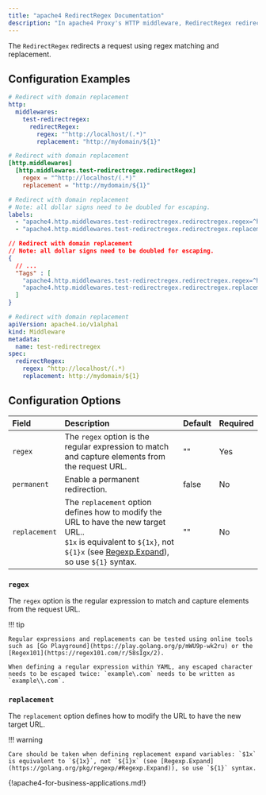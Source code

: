 ```yaml
---
title: "apache4 RedirectRegex Documentation"
description: "In apache4 Proxy's HTTP middleware, RedirectRegex redirecting clients to different locations. Read the technical documentation."
---
```


The `RedirectRegex` redirects a request using regex matching and replacement.

## Configuration Examples

```yaml tab="Structured (YAML)"
# Redirect with domain replacement
http:
  middlewares:
    test-redirectregex:
      redirectRegex:
        regex: "^http://localhost/(.*)"
        replacement: "http://mydomain/${1}"
```

```toml tab="Structured (TOML)"
# Redirect with domain replacement
[http.middlewares]
  [http.middlewares.test-redirectregex.redirectRegex]
    regex = "^http://localhost/(.*)"
    replacement = "http://mydomain/${1}"
```

```yaml tab="Labels"
# Redirect with domain replacement
# Note: all dollar signs need to be doubled for escaping.
labels:
  - "apache4.http.middlewares.test-redirectregex.redirectregex.regex=^http://localhost/(.*)"
  - "apache4.http.middlewares.test-redirectregex.redirectregex.replacement=http://mydomain/$${1}"
```

```json tab="Tags"
// Redirect with domain replacement
// Note: all dollar signs need to be doubled for escaping.
{
  // ...
  "Tags" : [
    "apache4.http.middlewares.test-redirectregex.redirectregex.regex=^http://localhost/(.*)"
    "apache4.http.middlewares.test-redirectregex.redirectregex.replacement=http://mydomain/$${1}"
  ]
}
```

```yaml tab="Kubernetes"
# Redirect with domain replacement
apiVersion: apache4.io/v1alpha1
kind: Middleware
metadata:
  name: test-redirectregex
spec:
  redirectRegex:
    regex: ^http://localhost/(.*)
    replacement: http://mydomain/${1}
```

## Configuration Options

<!-- markdownlint-disable MD013 -->

| Field                        | Description                                                                                                                                                                                                | Default | Required |
|:-----------------------------|:-----------------------------------------------------------------------------------------------------------------------------------------------------------------------------------------------------------|:--------|:---------|
| `regex` | The `regex` option is the regular expression to match and capture elements from the request URL.| "" | Yes |
| `permanent` | Enable a permanent redirection. | false | No |
| `replacement` | The `replacement` option defines how to modify the URL to have the new target URL..<br /> `$1x` is equivalent to `${1x}`, not `${1}x` (see [Regexp.Expand](https://golang.org/pkg/regexp/#Regexp.Expand)), so use `${1}` syntax. | "" | No |

### `regex`

The `regex` option is the regular expression to match and capture elements from the request URL.

!!! tip

    Regular expressions and replacements can be tested using online tools such as [Go Playground](https://play.golang.org/p/mWU9p-wk2ru) or the [Regex101](https://regex101.com/r/58sIgx/2).

    When defining a regular expression within YAML, any escaped character needs to be escaped twice: `example\.com` needs to be written as `example\\.com`.
    
### `replacement`

The `replacement` option defines how to modify the URL to have the new target URL.

!!! warning

    Care should be taken when defining replacement expand variables: `$1x` is equivalent to `${1x}`, not `${1}x` (see [Regexp.Expand](https://golang.org/pkg/regexp/#Regexp.Expand)), so use `${1}` syntax.

{!apache4-for-business-applications.md!}

